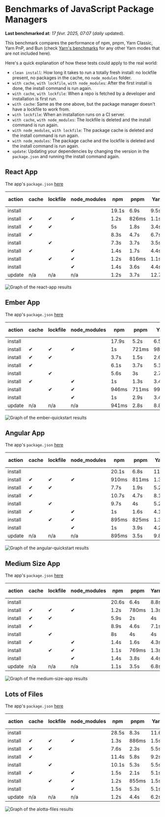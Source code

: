 # Benchmarks of JavaScript Package Managers

**Last benchmarked at**: _17 févr. 2025, 07:07_ (_daily_ updated).

This benchmark compares the performance of npm, pnpm, Yarn Classic, Yarn PnP, and Bun (check [Yarn's benchmarks](https://yarnpkg.com/benchmarks) for any other Yarn modes that are not included here).

Here's a quick explanation of how these tests could apply to the real world:

- `clean install`: How long it takes to run a totally fresh install: no lockfile present, no packages in the cache, no `node_modules` folder.
- `with cache`, `with lockfile`, `with node_modules`: After the first install is done, the install command is run again.
- `with cache`, `with lockfile`: When a repo is fetched by a developer and installation is first run.
- `with cache`: Same as the one above, but the package manager doesn't have a lockfile to work from.
- `with lockfile`: When an installation runs on a CI server.
- `with cache`, `with node_modules`: The lockfile is deleted and the install command is run again.
- `with node_modules`, `with lockfile`: The package cache is deleted and the install command is run again.
- `with node_modules`: The package cache and the lockfile is deleted and the install command is run again.
- `update`: Updating your dependencies by changing the version in the `package.json` and running the install command again.

## React App

The app's `package.json` [here](./fixtures/react-app/package.json)

| action  | cache | lockfile | node_modules| npm | pnpm | Yarn | Yarn PnP | Bun |
| ---     | ---   | ---      | ---         | --- | ---  | ---  | ---      | --- |
| install |       |          |             | 19.1s | 6.9s | 9.5s | 4.5s | 1.3s |
| install | ✔     | ✔        | ✔           | 1.2s | 826ms | 1.1s | n/a | 36ms |
| install | ✔     | ✔        |             | 5s | 1.8s | 3.4s | 962ms | 443ms |
| install | ✔     |          |             | 8.3s | 4.7s | 6.7s | 4.1s | 433ms |
| install |       | ✔        |             | 7.3s | 3.7s | 3.5s | 957ms | 416ms |
| install | ✔     |          | ✔           | 1.4s | 1.7s | 4.4s | n/a | 35ms |
| install |       | ✔        | ✔           | 1.2s | 816ms | 1.1s | n/a | 32ms |
| install |       |          | ✔           | 1.4s | 3.6s | 4.4s | n/a | 32ms |
| update  | n/a | n/a | n/a | 1.2s | 3.7s | 12.7s | 6.2s | 36ms |

<img alt="Graph of the react-app results" src="results/img/react-app.svg" />

## Ember App

The app's `package.json` [here](./fixtures/ember-quickstart/package.json)

| action  | cache | lockfile | node_modules| npm | pnpm | Yarn | Yarn PnP | Bun |
| ---     | ---   | ---      | ---         | --- | ---  | ---  | ---      | --- |
| install |       |          |             | 17.9s | 5.2s | 6.5s | 3.6s | 962ms |
| install | ✔     | ✔        | ✔           | 1s | 721ms | 989ms | n/a | 28ms |
| install | ✔     | ✔        |             | 3.7s | 1.5s | 2.6s | 848ms | 349ms |
| install | ✔     |          |             | 6.1s | 3.7s | 5.1s | 3.2s | 352ms |
| install |       | ✔        |             | 5.6s | 3s | 2.7s | 854ms | 329ms |
| install | ✔     |          | ✔           | 1s | 1.3s | 3.4s | n/a | 27ms |
| install |       | ✔        | ✔           | 946ms | 711ms | 994ms | n/a | 25ms |
| install |       |          | ✔           | 1s | 2.9s | 3.4s | n/a | 25ms |
| update  | n/a | n/a | n/a | 941ms | 2.8s | 8.8s | 4.6s | 28ms |

<img alt="Graph of the ember-quickstart results" src="results/img/ember-quickstart.svg" />

## Angular App

The app's `package.json` [here](./fixtures/angular-quickstart/package.json)

| action  | cache | lockfile | node_modules| npm | pnpm | Yarn | Yarn PnP | Bun |
| ---     | ---   | ---      | ---         | --- | ---  | ---  | ---      | --- |
| install |       |          |             | 20.1s | 6.8s | 11.8s | 4.5s | 1.7s |
| install | ✔     | ✔        | ✔           | 910ms | 811ms | 1.3s | n/a | 30ms |
| install | ✔     | ✔        |             | 7.7s | 1.9s | 5.2s | 1.2s | 868ms |
| install | ✔     |          |             | 10.7s | 4.7s | 8.1s | 4s | 835ms |
| install |       | ✔        |             | 9.7s | 4s | 5.2s | 1.2s | 835ms |
| install | ✔     |          | ✔           | 1s | 1.6s | 4.1s | n/a | 29ms |
| install |       | ✔        | ✔           | 895ms | 825ms | 1.3s | n/a | 27ms |
| install |       |          | ✔           | 1s | 3.9s | 4.2s | n/a | 27ms |
| update  | n/a | n/a | n/a | 895ms | 3.5s | 9.8s | 4.2s | 34ms |

<img alt="Graph of the angular-quickstart results" src="results/img/angular-quickstart.svg" />

## Medium Size App

The app's `package.json` [here](./fixtures/medium-size-app/package.json)

| action  | cache | lockfile | node_modules| npm | pnpm | Yarn | Yarn PnP | Bun |
| ---     | ---   | ---      | ---         | --- | ---  | ---  | ---      | --- |
| install |       |          |             | 20.6s | 6.4s | 8.8s | 4.6s | 1.3s |
| install | ✔     | ✔        | ✔           | 1.2s | 780ms | 1.3s | n/a | 33ms |
| install | ✔     | ✔        |             | 5.9s | 2s | 4s | 1.1s | 481ms |
| install | ✔     |          |             | 8.9s | 4.6s | 7.1s | 4.1s | 465ms |
| install |       | ✔        |             | 8s | 4s | 4s | 1.1s | 456ms |
| install | ✔     |          | ✔           | 1.4s | 1.6s | 4.3s | n/a | 32ms |
| install |       | ✔        | ✔           | 1.1s | 769ms | 1.3s | n/a | 30ms |
| install |       |          | ✔           | 1.4s | 3.8s | 4.4s | n/a | 29ms |
| update  | n/a | n/a | n/a | 1.1s | 3.5s | 6.8s | 4.1s | 40ms |

<img alt="Graph of the medium-size-app results" src="results/img/medium-size-app.svg" />

## Lots of Files

The app's `package.json` [here](./fixtures/alotta-files/package.json)

| action  | cache | lockfile | node_modules| npm | pnpm | Yarn | Yarn PnP | Bun |
| ---     | ---   | ---      | ---         | --- | ---  | ---  | ---      | --- |
| install |       |          |             | 28.5s | 8.3s | 11.6s | 5.5s | 1.7s |
| install | ✔     | ✔        | ✔           | 1.3s | 886ms | 1.5s | n/a | 41ms |
| install | ✔     | ✔        |             | 7.6s | 2.3s | 5.5s | 1.3s | 719ms |
| install | ✔     |          |             | 11.4s | 5.8s | 9.2s | 4.9s | 710ms |
| install |       | ✔        |             | 10.1s | 5.3s | 5.5s | 1.3s | 711ms |
| install | ✔     |          | ✔           | 1.5s | 2.1s | 5.1s | n/a | 41ms |
| install |       | ✔        | ✔           | 1.2s | 855ms | 1.5s | n/a | 38ms |
| install |       |          | ✔           | 1.5s | 5.3s | 5.1s | n/a | 37ms |
| update  | n/a | n/a | n/a | 1.2s | 4.4s | 6.2s | 4.9s | 88ms |

<img alt="Graph of the alotta-files results" src="results/img/alotta-files.svg" />